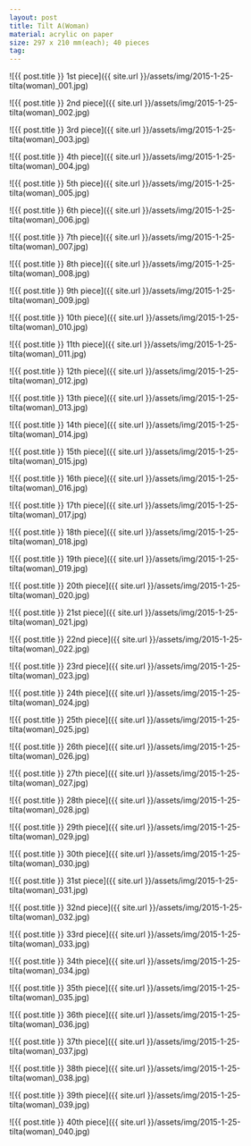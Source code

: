 ```yaml
---
layout: post
title: Tilt A(Woman)
material: acrylic on paper
size: 297 x 210 mm(each); 40 pieces
tag:
---
```


![{{ post.title }} 1st piece]({{ site.url }}/assets/img/2015-1-25-tilta(woman)_001.jpg)

![{{ post.title }} 2nd piece]({{ site.url }}/assets/img/2015-1-25-tilta(woman)_002.jpg)

![{{ post.title }} 3rd piece]({{ site.url }}/assets/img/2015-1-25-tilta(woman)_003.jpg)

![{{ post.title }} 4th piece]({{ site.url }}/assets/img/2015-1-25-tilta(woman)_004.jpg)

![{{ post.title }} 5th piece]({{ site.url }}/assets/img/2015-1-25-tilta(woman)_005.jpg)

![{{ post.title }} 6th piece]({{ site.url }}/assets/img/2015-1-25-tilta(woman)_006.jpg)

![{{ post.title }} 7th piece]({{ site.url }}/assets/img/2015-1-25-tilta(woman)_007.jpg)

![{{ post.title }} 8th piece]({{ site.url }}/assets/img/2015-1-25-tilta(woman)_008.jpg)

![{{ post.title }} 9th piece]({{ site.url }}/assets/img/2015-1-25-tilta(woman)_009.jpg)

![{{ post.title }} 10th piece]({{ site.url }}/assets/img/2015-1-25-tilta(woman)_010.jpg)

![{{ post.title }} 11th piece]({{ site.url }}/assets/img/2015-1-25-tilta(woman)_011.jpg)

![{{ post.title }} 12th piece]({{ site.url }}/assets/img/2015-1-25-tilta(woman)_012.jpg)

![{{ post.title }} 13th piece]({{ site.url }}/assets/img/2015-1-25-tilta(woman)_013.jpg)

![{{ post.title }} 14th piece]({{ site.url }}/assets/img/2015-1-25-tilta(woman)_014.jpg)

![{{ post.title }} 15th piece]({{ site.url }}/assets/img/2015-1-25-tilta(woman)_015.jpg)

![{{ post.title }} 16th piece]({{ site.url }}/assets/img/2015-1-25-tilta(woman)_016.jpg)

![{{ post.title }} 17th piece]({{ site.url }}/assets/img/2015-1-25-tilta(woman)_017.jpg)

![{{ post.title }} 18th piece]({{ site.url }}/assets/img/2015-1-25-tilta(woman)_018.jpg)

![{{ post.title }} 19th piece]({{ site.url }}/assets/img/2015-1-25-tilta(woman)_019.jpg)

![{{ post.title }} 20th piece]({{ site.url }}/assets/img/2015-1-25-tilta(woman)_020.jpg)

![{{ post.title }} 21st piece]({{ site.url }}/assets/img/2015-1-25-tilta(woman)_021.jpg)

![{{ post.title }} 22nd piece]({{ site.url }}/assets/img/2015-1-25-tilta(woman)_022.jpg)

![{{ post.title }} 23rd piece]({{ site.url }}/assets/img/2015-1-25-tilta(woman)_023.jpg)

![{{ post.title }} 24th piece]({{ site.url }}/assets/img/2015-1-25-tilta(woman)_024.jpg)

![{{ post.title }} 25th piece]({{ site.url }}/assets/img/2015-1-25-tilta(woman)_025.jpg)

![{{ post.title }} 26th piece]({{ site.url }}/assets/img/2015-1-25-tilta(woman)_026.jpg)

![{{ post.title }} 27th piece]({{ site.url }}/assets/img/2015-1-25-tilta(woman)_027.jpg)

![{{ post.title }} 28th piece]({{ site.url }}/assets/img/2015-1-25-tilta(woman)_028.jpg)

![{{ post.title }} 29th piece]({{ site.url }}/assets/img/2015-1-25-tilta(woman)_029.jpg)

![{{ post.title }} 30th piece]({{ site.url }}/assets/img/2015-1-25-tilta(woman)_030.jpg)

![{{ post.title }} 31st piece]({{ site.url }}/assets/img/2015-1-25-tilta(woman)_031.jpg)

![{{ post.title }} 32nd piece]({{ site.url }}/assets/img/2015-1-25-tilta(woman)_032.jpg)

![{{ post.title }} 33rd piece]({{ site.url }}/assets/img/2015-1-25-tilta(woman)_033.jpg)

![{{ post.title }} 34th piece]({{ site.url }}/assets/img/2015-1-25-tilta(woman)_034.jpg)

![{{ post.title }} 35th piece]({{ site.url }}/assets/img/2015-1-25-tilta(woman)_035.jpg)

![{{ post.title }} 36th piece]({{ site.url }}/assets/img/2015-1-25-tilta(woman)_036.jpg)

![{{ post.title }} 37th piece]({{ site.url }}/assets/img/2015-1-25-tilta(woman)_037.jpg)

![{{ post.title }} 38th piece]({{ site.url }}/assets/img/2015-1-25-tilta(woman)_038.jpg)

![{{ post.title }} 39th piece]({{ site.url }}/assets/img/2015-1-25-tilta(woman)_039.jpg)

![{{ post.title }} 40th piece]({{ site.url }}/assets/img/2015-1-25-tilta(woman)_040.jpg)
